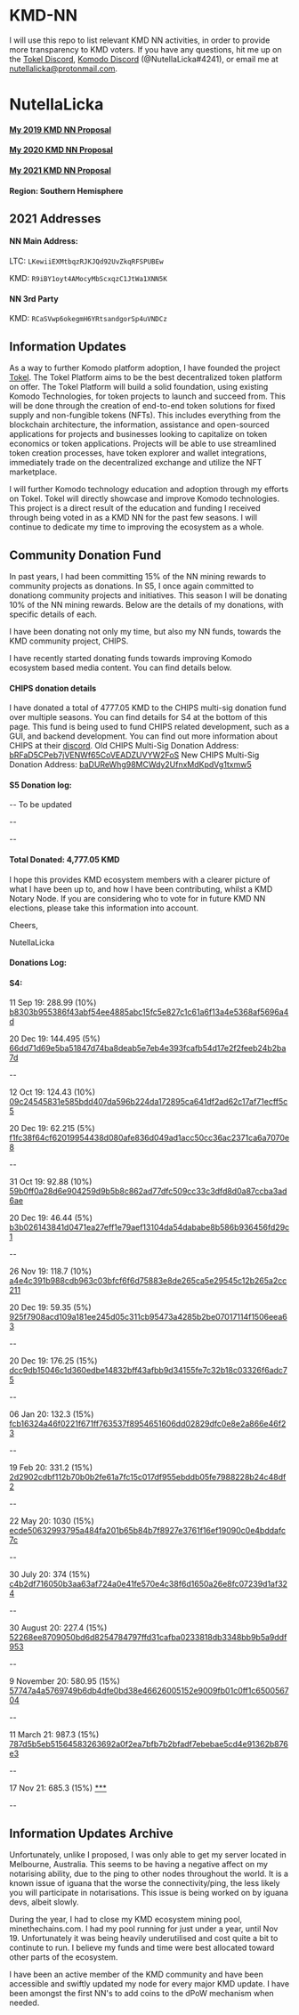 # KMD-NN
I will use this repo to list relevant KMD NN activities, in order to provide more transparency to KMD voters. If you have any questions, hit me up on the [Tokel Discord](http://discord.tokel.io/), [Komodo Discord](https://komodoplatform.com/discord) (@NutellaLicka#4241), or email me at nutellalicka@protonmail.com.

# NutellaLicka

#### [My 2019 KMD NN Proposal](https://github.com/KomodoPlatform/NotaryNodes/tree/master/season3/notarynodes/nutellalicka)
#### [My 2020 KMD NN Proposal](https://github.com/KomodoPlatform/NotaryNodes/tree/master/season4/candidates/NutellaLicka)
#### [My 2021 KMD NN Proposal](https://github.com/KomodoPlatform/NotaryNodes/tree/master/season5/candidates/nutellalicka)

#### Region: Southern Hemisphere

## 2021 Addresses
#### NN Main Address:
LTC: `LKewiiEXMtbqzRJKJQd92UvZkqRFSPUBEw`

KMD: `R9iBY1oyt4AMocyMbScxqzC1JtWa1XNN5K`

#### NN 3rd Party
KMD: `RCaSVwp6okegmH6YRtsandgorSp4uVNDCz`

## Information Updates 

As a way to further Komodo platform adoption, I have founded the project [Tokel](https://tokel.io). The Tokel Platform aims to be the best decentralized token platform on offer. The Tokel Platform will build a solid foundation, using existing Komodo Technologies, for token projects to launch and succeed from. This will be done through the creation of end-to-end token solutions for fixed supply and non-fungible tokens (NFTs). This includes everything from the blockchain architecture, the information, assistance and open-sourced applications for projects and businesses looking to capitalize on token economics or token applications. Projects will be able to use streamlined token creation processes, have token explorer and wallet integrations, immediately trade on the decentralized exchange and utilize the NFT marketplace.

I will further Komodo technology education and adoption through my efforts on Tokel. Tokel will directly showcase and improve Komodo technologies. This project is a direct result of the education and funding I received through being voted in as a KMD NN for the past few seasons. I will continue to dedicate my time to improving the ecosystem as a whole.

## Community Donation Fund
In past years, I had been committing 15% of the NN mining rewards to community projects as donations. In S5, I once again committed to donationg community projects and initiatives. This season I will be donating 10% of the NN mining rewards. Below are the details of my donations, with specific details of each.

I have been donating not only my time, but also my NN funds, towards the KMD community project, CHIPS. 

I have recently started donating funds towards improving Komodo ecosystem based media content. You can find details below.

#### CHIPS donation details
I have donated a total of 4777.05 KMD to the CHIPS multi-sig donation fund over multiple seasons. You can find details for S4 at the bottom of this page. This fund is being used to fund CHIPS related development, such as a GUI, and backend development. You can find out more information about CHIPS at their [discord](https://discord.gg/SQCSa2X).
Old CHIPS Multi-Sig Donation Address: [bRFaD5CPeb7jVENWf65CoVEADZUVYW2FoS](http://kmd.explorer.dexstats.info/address/bRFaD5CPeb7jVENWf65CoVEADZUVYW2FoS)
New CHIPS Multi-Sig Donation Address: [baDUReWhg98MCWdy2UfnxMdKpdVg1txmw5](http://kmd.explorer.dexstats.info/address/baDUReWhg98MCWdy2UfnxMdKpdVg1txmw5)



#### S5 Donation log:

--
To be updated


--



--




#### Total Donated: 4,777.05‬ KMD

I hope this provides KMD ecosystem members with a clearer picture of what I have been up to, and how I have been contributing, whilst a KMD Notary Node. If you are considering who to vote for in future KMD NN elections, please take this information into account.

Cheers,

NutellaLicka















#### Donations Log:

#### S4:

11 Sep 19: 288.99 (10%) [b8303b955386f43abf54ee4885abc15fc5e827c1c61a6f13a4e5368af5696a4d](http://kmd.explorer.dexstats.info/tx/b8303b955386f43abf54ee4885abc15fc5e827c1c61a6f13a4e5368af5696a4d)

20 Dec 19: 144.495 (5%) [66dd71d69e5ba51847d74ba8deab5e7eb4e393fcafb54d17e2f2feeb24b2ba7d](http://kmd.explorer.dexstats.info/tx/66dd71d69e5ba51847d74ba8deab5e7eb4e393fcafb54d17e2f2feeb24b2ba7d)

--

12 Oct 19: 124.43 (10%) [09c24545831e585bdd407da596b224da172895ca641df2ad62c17af71ecff5c5](http://kmd.explorer.dexstats.info/tx/09c24545831e585bdd407da596b224da172895ca641df2ad62c17af71ecff5c5)

20 Dec 19: 62.215 (5%) [f1fc38f64cf62019954438d080afe836d049ad1acc50cc36ac2371ca6a7070e8](http://kmd.explorer.dexstats.info/tx/f1fc38f64cf62019954438d080afe836d049ad1acc50cc36ac2371ca6a7070e8)

--

31 Oct 19: 92.88 (10%) [59b0ff0a28d6e904259d9b5b8c862ad77dfc509cc33c3dfd8d0a87ccba3ad6ae](http://kmd.explorer.dexstats.info/tx/59b0ff0a28d6e904259d9b5b8c862ad77dfc509cc33c3dfd8d0a87ccba3ad6ae)

20 Dec 19: 46.44 (5%) [b3b026143841d0471ea27eff1e79aef13104da54dababe8b586b936456fd29c1](http://kmd.explorer.dexstats.info/tx/b3b026143841d0471ea27eff1e79aef13104da54dababe8b586b936456fd29c1)

--

26 Nov 19: ‭118.7 (10%) [a4e4c391b988cdb963c03bfcf6f6d75883e8de265ca5e29545c12b265a2cc211](http://kmd.explorer.dexstats.info/tx/a4e4c391b988cdb963c03bfcf6f6d75883e8de265ca5e29545c12b265a2cc211)

20 Dec 19: 59.35 (5%) [925f7908acd109a181ee245d05c311cb95473a4285b2be07017114f1506eea63](http://kmd.explorer.dexstats.info/tx/925f7908acd109a181ee245d05c311cb95473a4285b2be07017114f1506eea63)

--

20 Dec 19: 176.25 (15%) [dcc9db15046c1d360edbe14832bff43afbb9d34155fe7c32b18c03326f6adc75](http://kmd.explorer.dexstats.info/tx/dcc9db15046c1d360edbe14832bff43afbb9d34155fe7c32b18c03326f6adc75)

--

06 Jan 20: 132.3‬ (15%) [fcb16324a46f0221f671ff763537f8954651606dd02829dfc0e8e2a866e46f23](http://kmd.explorer.dexstats.info/tx/fcb16324a46f0221f671ff763537f8954651606dd02829dfc0e8e2a866e46f23)

--

19 Feb 20: 331.2‬ (15%) [2d2902cdbf112b70b0b2fe61a7fc15c017df955ebddb05fe7988228b24c48df2](http://kmd.explorer.dexstats.info/tx/2d2902cdbf112b70b0b2fe61a7fc15c017df955ebddb05fe7988228b24c48df2)

--

22 May 20: 1030‬ (15%) [ecde50632993795a484fa201b65b84b7f8927e3761f16ef19090c0e4bddafc7c](http://kmd.explorer.dexstats.info/tx/ecde50632993795a484fa201b65b84b7f8927e3761f16ef19090c0e4bddafc7c)

--

30 July 20: 374 (15%) [c4b2df716050b3aa63af724a0e41fe570e4c38f6d1650a26e8fc07239d1af324](http://kmd.explorer.dexstats.info/tx/c4b2df716050b3aa63af724a0e41fe570e4c38f6d1650a26e8fc07239d1af324)

--

30 August 20: 227.4 (15%) [52268ee8709050bd6d8254784797ffd31cafba0233818db3348bb9b5a9ddf953](http://kmd.explorer.dexstats.info/tx/52268ee8709050bd6d8254784797ffd31cafba0233818db3348bb9b5a9ddf953)

--

9 November 20: 580.95 (15%) [57747a4a5769749b6db4dfe0bd38e46626005152e9009fb01c0ff1c650056704](http://kmd.explorer.dexstats.info/tx/57747a4a5769749b6db4dfe0bd38e46626005152e9009fb01c0ff1c650056704)

--

11 March 21: 987.3 (15%) [787d5b5eb51564583263692a0f2ea7bfb7b2bfadf7ebebae5cd4e91362b876e3](http://kmd.explorer.dexstats.info/tx/787d5b5eb51564583263692a0f2ea7bfb7b2bfadf7ebebae5cd4e91362b876e3)

--

17 Nov 21: 685.3 (15%) [***](http://kmd.explorer.dexstats.info/tx/***)

--

## Information Updates Archive
Unfortunately, unlike I proposed, I was only able to get my server located in Melbourne, Australia. This seems to be having a negative affect on my notarising ability, due to the ping to other nodes throughout the world. It is a known issue of iguana that the worse the connectivity/ping, the less likely you will participate in notarisations. This issue is being worked on by iguana devs, albeit slowly.

During the year, I had to close my KMD ecosystem mining pool, minethechains.com. I had my pool running for just under a year, until Nov 19. Unfortunately it was being heavily underutilised and cost quite a bit to continute to run. I believe my funds and time were best allocated toward other parts of the ecosystem.

I have been an active member of the KMD community and have been accessible and swiftly updated my node for every major KMD update. I have been amongst the first NN's to add coins to the dPoW mechanism when needed. 

